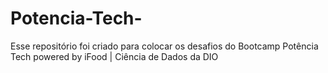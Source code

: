 # Potencia-Tech-

Esse repositório foi criado para colocar os desafios do Bootcamp Potência Tech powered by iFood | Ciência de Dados da DIO
